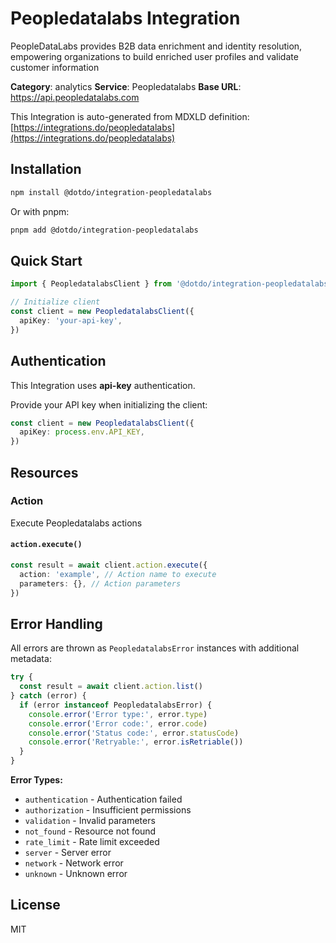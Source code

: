 # Peopledatalabs Integration

PeopleDataLabs provides B2B data enrichment and identity resolution, empowering organizations to build enriched user profiles and validate customer information

**Category**: analytics
**Service**: Peopledatalabs
**Base URL**: https://api.peopledatalabs.com

This Integration is auto-generated from MDXLD definition: [https://integrations.do/peopledatalabs](https://integrations.do/peopledatalabs)

## Installation

```bash
npm install @dotdo/integration-peopledatalabs
```

Or with pnpm:

```bash
pnpm add @dotdo/integration-peopledatalabs
```

## Quick Start

```typescript
import { PeopledatalabsClient } from '@dotdo/integration-peopledatalabs'

// Initialize client
const client = new PeopledatalabsClient({
  apiKey: 'your-api-key',
})
```

## Authentication

This Integration uses **api-key** authentication.

Provide your API key when initializing the client:

```typescript
const client = new PeopledatalabsClient({
  apiKey: process.env.API_KEY,
})
```

## Resources

### Action

Execute Peopledatalabs actions

#### `action.execute()`

```typescript
const result = await client.action.execute({
  action: 'example', // Action name to execute
  parameters: {}, // Action parameters
})
```

## Error Handling

All errors are thrown as `PeopledatalabsError` instances with additional metadata:

```typescript
try {
  const result = await client.action.list()
} catch (error) {
  if (error instanceof PeopledatalabsError) {
    console.error('Error type:', error.type)
    console.error('Error code:', error.code)
    console.error('Status code:', error.statusCode)
    console.error('Retryable:', error.isRetriable())
  }
}
```

**Error Types:**

- `authentication` - Authentication failed
- `authorization` - Insufficient permissions
- `validation` - Invalid parameters
- `not_found` - Resource not found
- `rate_limit` - Rate limit exceeded
- `server` - Server error
- `network` - Network error
- `unknown` - Unknown error

## License

MIT
